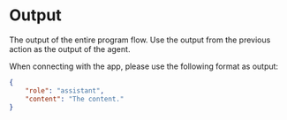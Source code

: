 # Output

The output of the entire program flow. Use the output from the previous action as the output of the agent.

When connecting with the app, please use the following format as output:

```json
{
    "role": "assistant",
    "content": "The content."
}
```